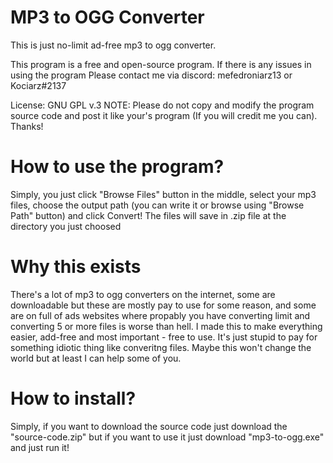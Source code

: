 # MP3 to OGG Converter
This is just no-limit ad-free mp3 to ogg converter.

This program is a free and open-source program. If there is any issues in using the program Please contact me via discord: mefedroniarz13 or Kociarz#2137

License: GNU GPL v.3
NOTE: Please do not copy and modify the program source code and post it like your's program (If you will credit me you can). Thanks!

# How to use the program?
Simply, you just click "Browse Files" button in the middle, select your mp3 files, choose the output path (you can write it or browse using "Browse Path" button) and click Convert! The files will save in .zip file at the directory you just
choosed

# Why this exists
There's a lot of mp3 to ogg converters on the internet, some are downloadable but these are mostly pay to use for some reason, and some are on full of ads websites where propably you have converting limit and converting 
5 or more files is worse than hell. I made this to make everything easier, add-free and most important - free to use. It's just stupid to pay for something idiotic thing like converitng files. Maybe this won't change the world but 
at least I can help some of you. 

# How to install?
Simply, if you want to download the source code just download the "source-code.zip" but if you want to use it just download "mp3-to-ogg.exe" and just run it!
